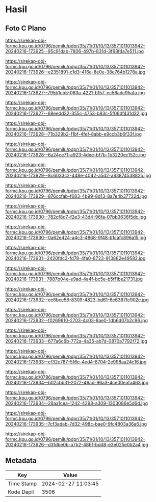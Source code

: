 # Hasil

## Foto C Plano

https://sirekap-obj-formc.kpu.go.id/0796/pemilu/pdpr/35/71/01/10/13/3571011013942-20240216-173925--95c91dab-7806-497b-831d-3f68fda7e511.jpg

https://sirekap-obj-formc.kpu.go.id/0796/pemilu/pdpr/35/71/01/10/13/3571011013942-20240216-173926--e2351891-c1d3-416e-8e0e-38e764b1278a.jpg

https://sirekap-obj-formc.kpu.go.id/0796/pemilu/pdpr/35/71/01/10/13/3571011013942-20240216-173927--795b1cb5-063a-4221-b157-ec56adc95afa.jpg

https://sirekap-obj-formc.kpu.go.id/0796/pemilu/pdpr/35/71/01/10/13/3571011013942-20240216-173927--68eedd32-355c-4753-b83c-5f06df431d32.jpg

https://sirekap-obj-formc.kpu.go.id/0796/pemilu/pdpr/35/71/01/10/13/3571011013942-20240216-173928--71b329b2-f1bf-4fef-8abb-e9ccb3b6f33f.jpg

https://sirekap-obj-formc.kpu.go.id/0796/pemilu/pdpr/35/71/01/10/13/3571011013942-20240216-173928--6a24ce71-a923-4dee-bf7b-1b3220ec152c.jpg

https://sirekap-obj-formc.kpu.go.id/0796/pemilu/pdpr/35/71/01/10/13/3571011013942-20240216-173929--8c6033c2-448e-4042-a5d2-a8387453882b.jpg

https://sirekap-obj-formc.kpu.go.id/0796/pemilu/pdpr/35/71/01/10/13/3571011013942-20240216-173929--876ccfab-f683-4b99-8d13-8a7e4b37722d.jpg

https://sirekap-obj-formc.kpu.go.id/0796/pemilu/pdpr/35/71/01/10/13/3571011013942-20240216-173930--782cf8d7-f2e3-43d4-96fa-07bb3636f5dc.jpg

https://sirekap-obj-formc.kpu.go.id/0796/pemilu/pdpr/35/71/01/10/13/3571011013942-20240216-173930--0a62e424-a4c3-4868-9f48-b1cafc896a15.jpg

https://sirekap-obj-formc.kpu.go.id/0796/pemilu/pdpr/35/71/01/10/13/3571011013942-20240216-173931--2420fdc3-fd78-4fa0-8723-913882e49582.jpg

https://sirekap-obj-formc.kpu.go.id/0796/pemilu/pdpr/35/71/01/10/13/3571011013942-20240216-173931--7887b04e-e9ad-4a4f-bc5e-b5ff1be21731.jpg

https://sirekap-obj-formc.kpu.go.id/0796/pemilu/pdpr/35/71/01/10/13/3571011013942-20240216-173932--ee6bce56-8309-4823-bd61-6e6367fc902e.jpg

https://sirekap-obj-formc.kpu.go.id/0796/pemilu/pdpr/35/71/01/10/13/3571011013942-20240216-173932--f0269610-2703-4c03-8ae0-1db6d07b2c96.jpg

https://sirekap-obj-formc.kpu.go.id/0796/pemilu/pdpr/35/71/01/10/13/3571011013942-20240216-173933--677a6c6b-772a-4a35-ab7d-0870a7792f72.jpg

https://sirekap-obj-formc.kpu.go.id/0796/pemilu/pdpr/35/71/01/10/13/3571011013942-20240216-173933--cf32c787-5f6e-4ed4-8704-2e998aa24c16.jpg

https://sirekap-obj-formc.kpu.go.id/0796/pemilu/pdpr/35/71/01/10/13/3571011013942-20240216-173934--b02cbb31-2072-46ad-96a3-4ce00eafa463.jpg

https://sirekap-obj-formc.kpu.go.id/0796/pemilu/pdpr/35/71/01/10/13/3571011013942-20240216-173934--28aa1cea-1242-4298-a309-1303086e5d6d.jpg

https://sirekap-obj-formc.kpu.go.id/0796/pemilu/pdpr/35/71/01/10/13/3571011013942-20240216-173935--7cf3adab-7d32-498c-bae0-9fc4803a36a6.jpg

https://sirekap-obj-formc.kpu.go.id/0796/pemilu/pdpr/35/71/01/10/13/3571011013942-20240216-173926--d3fdbe0b-a7b2-486f-bdd8-e3e025e0b2a4.jpg


## Metadata

| Key        | Value               |
| ---------- | ------------------- |
| Time Stamp | 2024-02-27 11:03:45 |
| Kode Dapil | 3506                |



